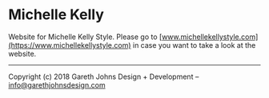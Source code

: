# Michelle Kelly

Website for Michelle Kelly Style. Please go to [www.michellekellystyle.com](https://www.michellekellystyle.com) in case you want to take a look at the website.

* * *

Copyright (c) 2018 Gareth Johns Design + Development – info@garethjohnsdesign.com